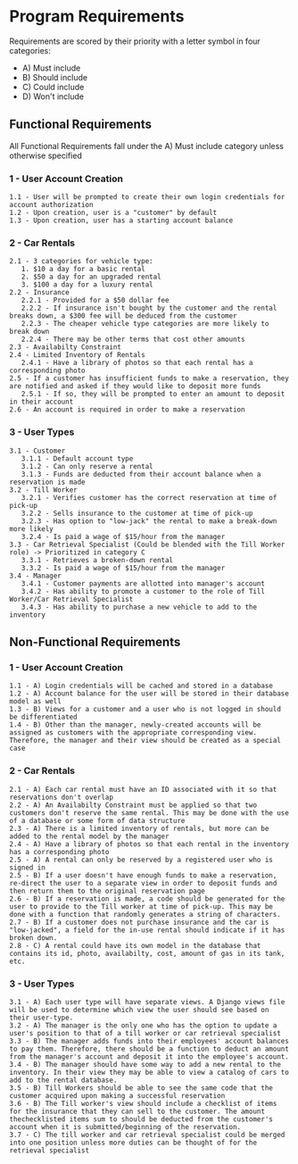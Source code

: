 # Program Requirements
Requirements are scored by their priority with a letter symbol in four categories:
- A) Must include
- B) Should include
- C) Could include
- D) Won't include
## Functional Requirements 
All Functional Requirements fall under the A) Must include category unless otherwise specified  
### 1 - User Account Creation
    1.1 - User will be prompted to create their own login credentials for account authorization
    1.2 - Upon creation, user is a "customer" by default
    1.3 - Upon creation, user has a starting account balance
### 2 - Car Rentals
    2.1 - 3 categories for vehicle type:
       1. $10 a day for a basic rental
       2. $50 a day for an upgraded rental
       3. $100 a day for a luxury rental
    2.2 - Insurance
       2.2.1 - Provided for a $50 dollar fee
       2.2.2 - If insurance isn't bought by the customer and the rental breaks down, a $300 fee will be deduced from the customer
       2.2.3 - The cheaper vehicle type categories are more likely to break down
       2.2.4 - There may be other terms that cost other amounts
    2.3 - Availabilty Constraint
    2.4 - Limited Inventory of Rentals
       2.4.1 - Have a library of photos so that each rental has a corresponding photo
    2.5 - If a customer has insufficient funds to make a reservation, they are notified and asked if they would like to deposit more funds
       2.5.1 - If so, they will be prompted to enter an amount to deposit in their account
    2.6 - An account is required in order to make a reservation
### 3 - User Types
    3.1 - Customer
       3.1.1 - Default account type
       3.1.2 - Can only reserve a rental
       3.1.3 - Funds are deducted from their account balance when a reservation is made
    3.2 - Till Worker
       3.2.1 - Verifies customer has the correct reservation at time of pick-up
       3.2.2 - Sells insurance to the customer at time of pick-up
       3.2.3 - Has option to "low-jack" the rental to make a break-down more likely
       3.2.4 - Is paid a wage of $15/hour from the manager
    3.3 - Car Retrieval Specialist (Could be blended with the Till Worker role) -> Prioritized in category C
       3.3.1 - Retrieves a broken-down rental
       3.3.2 - Is paid a wage of $15/hour from the manager
    3.4 - Manager
       3.4.1 - Customer payments are allotted into manager's account
       3.4.2 - Has ability to promote a customer to the role of Till Worker/Car Retrieval Specialist
       3.4.3 - Has ability to purchase a new vehicle to add to the inventory
## Non-Functional Requirements
### 1 - User Account Creation
    1.1 - A) Login credentials will be cached and stored in a database
    1.2 - A) Account balance for the user will be stored in their database model as well
    1.3 - B) Views for a customer and a user who is not logged in should be differentiated
    1.4 - B) Other than the manager, newly-created accounts will be assigned as customers with the appropriate corresponding view. Therefore, the manager and their view should be created as a special case
### 2 - Car Rentals
    2.1 - A) Each car rental must have an ID associated with it so that reservations don't overlap
    2.2 - A) An Availabilty Constraint must be applied so that two customers don't reserve the same rental. This may be done with the use of a database or some form of data structure
    2.3 - A) There is a limited inventory of rentals, but more can be added to the rental model by the manager
    2.4 - A) Have a library of photos so that each rental in the inventory has a corresponding photo
    2.5 - A) A rental can only be reserved by a registered user who is signed in
    2.5 - B) If a user doesn't have enough funds to make a reservation, re-direct the user to a separate view in order to deposit funds and then return them to the original reservation page
    2.6 - B) If a reservation is made, a code should be generated for the user to provide to the Till worker at time of pick-up. This may be done with a function that randomly generates a string of characters.
    2.7 - B) If a customer does not purchase insurance and the car is "low-jacked", a field for the in-use rental should indicate if it has broken down.
    2.8 - C) A rental could have its own model in the database that contains its id, photo, availabilty, cost, amount of gas in its tank, etc.
### 3 - User Types
    3.1 - A) Each user type will have separate views. A Django views file will be used to determine which view the user should see based on their user-type.
    3.2 - A) The manager is the only one who has the option to update a user's position to that of a till worker or car retrieval specialist
    3.3 - B) The manager adds funds into their employees' account balances to pay them. Therefore, there should be a function to deduct an amount from the manager's account and deposit it into the employee's account.
    3.4 - B) The manager should have some way to add a new rental to the inventory. In their view they may be able to view a catalog of cars to add to the rental database.
    3.5 - B) Till Workers should be able to see the same code that the customer acquired upon making a successful reservation
    3.6 - B) The Till worker's view should include a checklist of items for the insurance that they can sell to the customer. The amount thechecklisted items sum to should be deducted from the customer's account when it is submitted/beginning of the reservation.
    3.7 - C) The till worker and car retrieval specialist could be merged into one position unless more duties can be thought of for the retrieval specialist
    